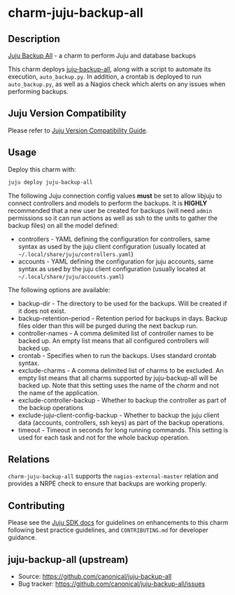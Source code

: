 # charm-juju-backup-all

## Description

[Juju Backup All](https://charmhub.io/juju-backup-all) - a charm to perform Juju
and database backups

This charm deploys [juju-backup-all](https://github.com/canonical/juju-backup-all),
along with a script to automate its execution, `auto_backup.py`. In addition,
a crontab is deployed to run `auto_backup.py`, as well as a Nagios check which
alerts on any issues when performing backups.

## Juju Version Compatibility
Please refer to [Juju Version Compatibility Guide](./COMPATIBILITY.md).

## Usage

Deploy this charm with:
```sh
juju deploy juju-backup-all
```

The following Juju connection config values **must** be set to allow libjuju to
connect controllers and models to perform the backups. It is **HIGHLY**
recommended that a new user be created for backups (will need `admin`
permissions so it can run actions as well as ssh to the units to gather the
backup files) on all the model defined:

* controllers - YAML defining the configuration for controllers, same syntax as
  used by the juju client configuration (usually located at
  `~/.local/share/juju/controllers.yaml`)
* accounts - YAML defining the configuration for juju accounts, same syntax as
  used by the juju client configuration (usually located at
  `~/.local/share/juju/accounts.yaml`)

The following options are available:

* backup-dir - The directory to be used for the backups. Will be created if it
  does not exist.
* backup-retention-period - Retention period for backups in days. Backup files
  older than this will be purged during the next backup run.
* controller-names - A comma delimited list of controller names to be backed
  up. An empty list means that all configured controllers will backed up.
* crontab - Specifies when to run the backups. Uses standard crontab syntax.
* exclude-charms - A comma delimited list of charms to be excluded. An empty
  list means that all charms supported by juju-backup-all will be backed up.
  Note that this setting uses the name of the *charm* and not the name of the
  application.
* exclude-controller-backup - Whether to backup the controller as part of the
  backup operations
* exclude-juju-client-config-backup - Whether to backup the juju client data
  (accounts, controllers, ssh keys) as part of the backup operations.
* timeout - Timeout in seconds for long running commands. This setting is used
  for each task and not for the whole backup operation.

## Relations

`charm-juju-backup-all` supports the `nagios-external-master` relation and
provides a NRPE check to ensure that backups are working properly.

## Contributing

Please see the [Juju SDK docs](https://juju.is/docs/sdk) for guidelines
on enhancements to this charm following best practice guidelines, and
`CONTRIBUTING.md` for developer guidance.

## juju-backup-all (upstream)

* Source: https://github.com/canonical/juju-backup-all
* Bug tracker: https://github.com/canonical/juju-backup-all/issues

